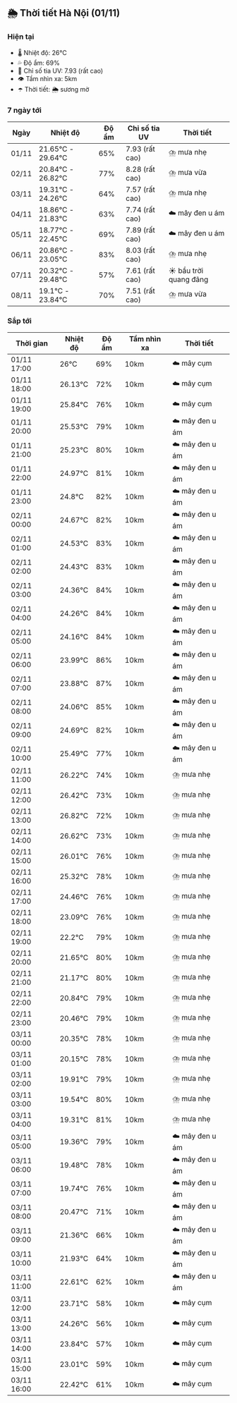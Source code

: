 ## 🌦️ Thời tiết Hà Nội (01/11)

### Hiện tại

- 🌡️ Nhiệt độ: 26℃
- 💦 Độ ẩm: 69%
- 🌟 Chỉ số tia UV: 7.93 (rất cao)
- 👁️ Tầm nhìn xa: 5km
- ☂️ Thời tiết: 🌦️ sương mờ

### 7 ngày tới

| Ngày | Nhiệt độ | Độ ẩm | Chỉ số tia UV | Thời tiết |
| --- | --- | --- | --- | --- |
| 01/11 | 21.65℃ - 29.64℃ | 65% | 7.93 (rất cao) | ⛈️ mưa nhẹ |
| 02/11 | 20.84℃ - 26.82℃ | 77% | 8.28 (rất cao) | ⛈️ mưa vừa |
| 03/11 | 19.31℃ - 24.26℃ | 64% | 7.57 (rất cao) | ⛈️ mưa nhẹ |
| 04/11 | 18.86℃ - 21.83℃ | 63% | 7.74 (rất cao) | ☁️ mây đen u ám |
| 05/11 | 18.77℃ - 22.45℃ | 69% | 7.89 (rất cao) | ☁️ mây đen u ám |
| 06/11 | 20.86℃ - 23.05℃ | 83% | 8.03 (rất cao) | ⛈️ mưa nhẹ |
| 07/11 | 20.32℃ - 29.48℃ | 57% | 7.61 (rất cao) | ☀️ bầu trời quang đãng |
| 08/11 | 19.1℃ - 23.84℃ | 70% | 7.51 (rất cao) | ⛈️ mưa vừa |

### Sắp tới

| Thời gian | Nhiệt độ | Độ ẩm | Tầm nhìn xa | Thời tiết |
| --- | --- | --- | --- | --- |
| 01/11 17:00 | 26℃ | 69% | 10km | ☁️ mây cụm |
| 01/11 18:00 | 26.13℃ | 72% | 10km | ☁️ mây cụm |
| 01/11 19:00 | 25.84℃ | 76% | 10km | ☁️ mây cụm |
| 01/11 20:00 | 25.53℃ | 79% | 10km | ☁️ mây đen u ám |
| 01/11 21:00 | 25.23℃ | 80% | 10km | ☁️ mây đen u ám |
| 01/11 22:00 | 24.97℃ | 81% | 10km | ☁️ mây đen u ám |
| 01/11 23:00 | 24.8℃ | 82% | 10km | ☁️ mây đen u ám |
| 02/11 00:00 | 24.67℃ | 82% | 10km | ☁️ mây đen u ám |
| 02/11 01:00 | 24.53℃ | 83% | 10km | ☁️ mây đen u ám |
| 02/11 02:00 | 24.43℃ | 83% | 10km | ☁️ mây đen u ám |
| 02/11 03:00 | 24.36℃ | 84% | 10km | ☁️ mây đen u ám |
| 02/11 04:00 | 24.26℃ | 84% | 10km | ☁️ mây đen u ám |
| 02/11 05:00 | 24.16℃ | 84% | 10km | ☁️ mây đen u ám |
| 02/11 06:00 | 23.99℃ | 86% | 10km | ☁️ mây đen u ám |
| 02/11 07:00 | 23.88℃ | 87% | 10km | ☁️ mây đen u ám |
| 02/11 08:00 | 24.06℃ | 85% | 10km | ☁️ mây đen u ám |
| 02/11 09:00 | 24.69℃ | 82% | 10km | ☁️ mây đen u ám |
| 02/11 10:00 | 25.49℃ | 77% | 10km | ☁️ mây đen u ám |
| 02/11 11:00 | 26.22℃ | 74% | 10km | ⛈️ mưa nhẹ |
| 02/11 12:00 | 26.42℃ | 73% | 10km | ⛈️ mưa nhẹ |
| 02/11 13:00 | 26.82℃ | 72% | 10km | ⛈️ mưa nhẹ |
| 02/11 14:00 | 26.62℃ | 73% | 10km | ⛈️ mưa nhẹ |
| 02/11 15:00 | 26.01℃ | 76% | 10km | ⛈️ mưa nhẹ |
| 02/11 16:00 | 25.32℃ | 78% | 10km | ⛈️ mưa nhẹ |
| 02/11 17:00 | 24.46℃ | 76% | 10km | ⛈️ mưa nhẹ |
| 02/11 18:00 | 23.09℃ | 76% | 10km | ⛈️ mưa nhẹ |
| 02/11 19:00 | 22.2℃ | 79% | 10km | ⛈️ mưa nhẹ |
| 02/11 20:00 | 21.65℃ | 80% | 10km | ⛈️ mưa nhẹ |
| 02/11 21:00 | 21.17℃ | 80% | 10km | ⛈️ mưa nhẹ |
| 02/11 22:00 | 20.84℃ | 79% | 10km | ⛈️ mưa nhẹ |
| 02/11 23:00 | 20.46℃ | 79% | 10km | ⛈️ mưa nhẹ |
| 03/11 00:00 | 20.35℃ | 78% | 10km | ⛈️ mưa nhẹ |
| 03/11 01:00 | 20.15℃ | 78% | 10km | ⛈️ mưa nhẹ |
| 03/11 02:00 | 19.91℃ | 79% | 10km | ⛈️ mưa nhẹ |
| 03/11 03:00 | 19.54℃ | 80% | 10km | ⛈️ mưa nhẹ |
| 03/11 04:00 | 19.31℃ | 81% | 10km | ⛈️ mưa nhẹ |
| 03/11 05:00 | 19.36℃ | 79% | 10km | ☁️ mây đen u ám |
| 03/11 06:00 | 19.48℃ | 78% | 10km | ☁️ mây đen u ám |
| 03/11 07:00 | 19.74℃ | 76% | 10km | ☁️ mây đen u ám |
| 03/11 08:00 | 20.47℃ | 71% | 10km | ☁️ mây đen u ám |
| 03/11 09:00 | 21.36℃ | 66% | 10km | ☁️ mây đen u ám |
| 03/11 10:00 | 21.93℃ | 64% | 10km | ☁️ mây đen u ám |
| 03/11 11:00 | 22.61℃ | 62% | 10km | ☁️ mây đen u ám |
| 03/11 12:00 | 23.71℃ | 58% | 10km | ☁️ mây cụm |
| 03/11 13:00 | 24.26℃ | 56% | 10km | ☁️ mây cụm |
| 03/11 14:00 | 23.84℃ | 57% | 10km | ☁️ mây cụm |
| 03/11 15:00 | 23.01℃ | 59% | 10km | ☁️ mây cụm |
| 03/11 16:00 | 22.42℃ | 61% | 10km | ☁️ mây cụm |
